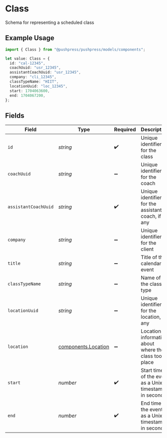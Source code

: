 # Class

Schema for representing a scheduled class

## Example Usage

```typescript
import { Class } from "@pushpress/pushpress/models/components";

let value: Class = {
  id: "cal-12345",
  coachUuid: "usr_12345",
  assistantCoachUuid: "usr_12345",
  company: "cli_12345",
  classTypeName: "HIIT",
  locationUuid: "loc_12345",
  start: 1704063600,
  end: 1704067200,
};
```

## Fields

| Field                                                      | Type                                                       | Required                                                   | Description                                                |
| ---------------------------------------------------------- | ---------------------------------------------------------- | ---------------------------------------------------------- | ---------------------------------------------------------- |
| `id`                                                       | *string*                                                   | :heavy_check_mark:                                         | Unique identifier for the class                            |
| `coachUuid`                                                | *string*                                                   | :heavy_minus_sign:                                         | Unique identifier for the coach                            |
| `assistantCoachUuid`                                       | *string*                                                   | :heavy_check_mark:                                         | Unique identifier for the assistant coach, if any          |
| `company`                                                  | *string*                                                   | :heavy_minus_sign:                                         | Unique identifier for the client                           |
| `title`                                                    | *string*                                                   | :heavy_minus_sign:                                         | Title of the calendar event                                |
| `classTypeName`                                            | *string*                                                   | :heavy_minus_sign:                                         | Name of the class type                                     |
| `locationUuid`                                             | *string*                                                   | :heavy_minus_sign:                                         | Unique identifier for the location, if any                 |
| `location`                                                 | [components.Location](../../models/components/location.md) | :heavy_minus_sign:                                         | Location information about where the class took place      |
| `start`                                                    | *number*                                                   | :heavy_check_mark:                                         | Start time of the event as a Unix timestamp in seconds     |
| `end`                                                      | *number*                                                   | :heavy_check_mark:                                         | End time of the event as a Unix timestamp in seconds       |